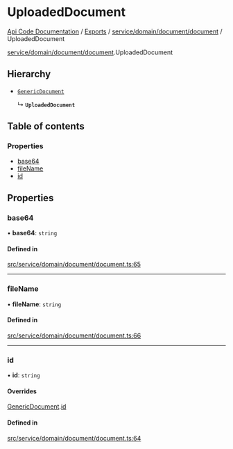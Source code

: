 # UploadedDocument
 
[Api Code Documentation](../README.md) / [Exports](../modules.md) / [service/domain/document/document](../modules/service_domain_document_document.md) / UploadedDocument

[service/domain/document/document](../modules/service_domain_document_document.md).UploadedDocument

## Hierarchy

- [`GenericDocument`](service_domain_document_document.GenericDocument.md)

  ↳ **`UploadedDocument`**

## Table of contents

### Properties

- [base64](service_domain_document_document.UploadedDocument.md#base64)
- [fileName](service_domain_document_document.UploadedDocument.md#filename)
- [id](service_domain_document_document.UploadedDocument.md#id)

## Properties

### base64

• **base64**: `string`

#### Defined in

[src/service/domain/document/document.ts:65](https://github.com/openkfw/TruBudget/blob/1602d8b/api/src/service/domain/document/document.ts#L65)

___

### fileName

• **fileName**: `string`

#### Defined in

[src/service/domain/document/document.ts:66](https://github.com/openkfw/TruBudget/blob/1602d8b/api/src/service/domain/document/document.ts#L66)

___

### id

• **id**: `string`

#### Overrides

[GenericDocument](service_domain_document_document.GenericDocument.md).[id](service_domain_document_document.GenericDocument.md#id)

#### Defined in

[src/service/domain/document/document.ts:64](https://github.com/openkfw/TruBudget/blob/1602d8b/api/src/service/domain/document/document.ts#L64)

